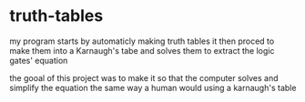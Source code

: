 # truth-tables
my program starts by automaticly making truth tables
it then proced to make them into a Karnaugh's tabe and solves them
to extract the logic gates' equation

the gooal of this project was to make it so that the computer solves and
simplify the equation the same way a human would using a karnaugh's table



